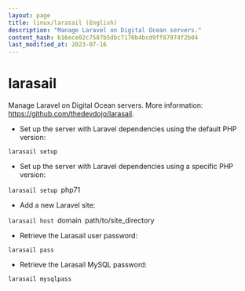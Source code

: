 ```yaml
---
layout: page
title: linux/larasail (English)
description: "Manage Laravel on Digital Ocean servers."
content_hash: b16ece02c7587b5dbc7170b4bcd9ff87974f2b04
last_modified_at: 2023-07-16
---
```

# larasail

Manage Laravel on Digital Ocean servers.
More information: <https://github.com/thedevdojo/larasail>.

- Set up the server with Laravel dependencies using the default PHP version:

`larasail setup`

- Set up the server with Laravel dependencies using a specific PHP version:

`larasail setup `<span class="tldr-var badge badge-pill bg-dark-lm bg-white-dm text-white-lm text-dark-dm font-weight-bold">php71</span>

- Add a new Laravel site:

`larasail host `<span class="tldr-var badge badge-pill bg-dark-lm bg-white-dm text-white-lm text-dark-dm font-weight-bold">domain</span>` `<span class="tldr-var badge badge-pill bg-dark-lm bg-white-dm text-white-lm text-dark-dm font-weight-bold">path/to/site_directory</span>

- Retrieve the Larasail user password:

`larasail pass`

- Retrieve the Larasail MySQL password:

`larasail mysqlpass`

